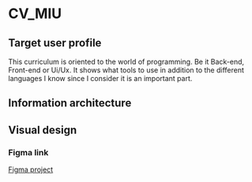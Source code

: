 # CV_MIU
## Target user profile ##
This curriculum is oriented to the world of programming. Be it Back-end, Front-end or Ui/Ux. It shows what tools to use in addition to the different languages I know since I consider it is an important part.
##  Information architecture ##

## Visual design ##

### Figma link ###
[Figma project](https://www.figma.com/file/sBZJWnLiLV3HrVwKcjhCy1/CVNOELIA?type=design&node-id=0%3A1&mode=design&t=MfX4mejM12gVohxr-1)

